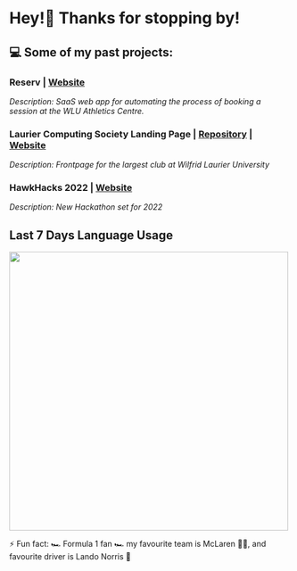 # Hey!👋 Thanks for stopping by!


## 💻 Some of my past projects:
### Reserv | [Website](https://www.reserv.ca) 

*Description: SaaS web app for automating the process of booking a session at the WLU Athletics Centre.*

### Laurier Computing Society Landing Page | [Repository](https://github.com/LaurierCS/Website) | [Website](https://lcs-frontpage.web.app/)

*Description: Frontpage for the largest club at Wilfrid Laurier University*

### HawkHacks 2022 | [Website](https://hawkhacks.ca)

*Description: New Hackathon set for 2022*

## Last 7 Days Language Usage
<img src="https://wakatime.com/share/@7df06c4d-3ae6-4fd1-b913-a1e9df7a48f1/3ef21556-d799-4147-86d1-d4c7d7749991.svg" width="500">


⚡ Fun fact: 🏎️ Formula 1 fan 🏎️ my favourite team is McLaren 🧡💙, and favourite driver is Lando Norris 🏁
